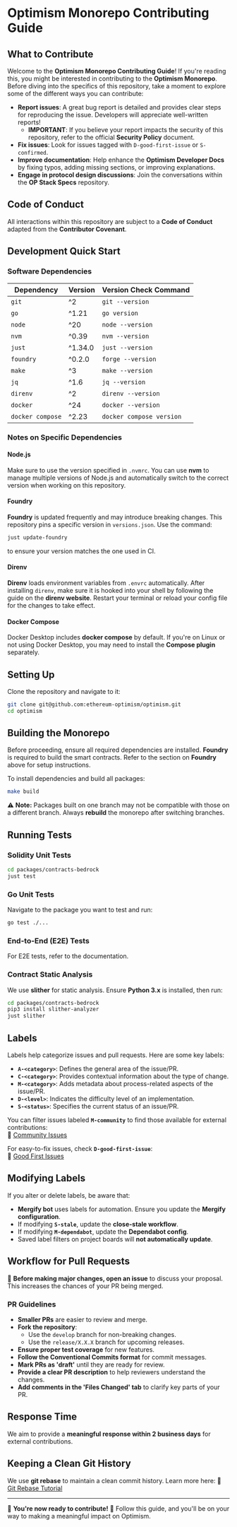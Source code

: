 # Optimism Monorepo Contributing Guide

## What to Contribute

Welcome to the **Optimism Monorepo Contributing Guide**! If you're reading this, you might be interested in contributing to the **Optimism Monorepo**. Before diving into the specifics of this repository, take a moment to explore some of the different ways you can contribute:

- **Report issues**: A great bug report is detailed and provides clear steps for reproducing the issue. Developers will appreciate well-written reports!
  - **IMPORTANT**: If you believe your report impacts the security of this repository, refer to the official **Security Policy** document.
- **Fix issues**: Look for issues tagged with `D-good-first-issue` or `S-confirmed`.
- **Improve documentation**: Help enhance the **Optimism Developer Docs** by fixing typos, adding missing sections, or improving explanations.
- **Engage in protocol design discussions**: Join the conversations within the **OP Stack Specs** repository.

## Code of Conduct

All interactions within this repository are subject to a **Code of Conduct** adapted from the **Contributor Covenant**.

## Development Quick Start

### Software Dependencies

| Dependency         | Version | Version Check Command      |
|-------------------|---------|---------------------------|
| `git`            | ^2      | `git --version`          |
| `go`             | ^1.21   | `go version`             |
| `node`           | ^20     | `node --version`         |
| `nvm`            | ^0.39   | `nvm --version`          |
| `just`           | ^1.34.0 | `just --version`         |
| `foundry`        | ^0.2.0  | `forge --version`        |
| `make`           | ^3      | `make --version`         |
| `jq`             | ^1.6    | `jq --version`           |
| `direnv`         | ^2      | `direnv --version`       |
| `docker`         | ^24     | `docker --version`       |
| `docker compose` | ^2.23   | `docker compose version` |

### Notes on Specific Dependencies

#### Node.js
Make sure to use the version specified in `.nvmrc`. You can use **nvm** to manage multiple versions of Node.js and automatically switch to the correct version when working on this repository.

#### Foundry
**Foundry** is updated frequently and may introduce breaking changes. This repository pins a specific version in `versions.json`. Use the command:

```sh
just update-foundry
```

to ensure your version matches the one used in CI.

#### Direnv
**Direnv** loads environment variables from `.envrc` automatically. After installing `direnv`, make sure it is hooked into your shell by following the guide on the **direnv website**. Restart your terminal or reload your config file for the changes to take effect.

#### Docker Compose
Docker Desktop includes **docker compose** by default. If you're on Linux or not using Docker Desktop, you may need to install the **Compose plugin** separately.

## Setting Up

Clone the repository and navigate to it:

```sh
git clone git@github.com:ethereum-optimism/optimism.git
cd optimism
```

## Building the Monorepo

Before proceeding, ensure all required dependencies are installed. **Foundry** is required to build the smart contracts. Refer to the section on **Foundry** above for setup instructions.

To install dependencies and build all packages:

```sh
make build
```

⚠️ **Note:** Packages built on one branch may not be compatible with those on a different branch. Always **rebuild** the monorepo after switching branches.

## Running Tests

### Solidity Unit Tests
```sh
cd packages/contracts-bedrock
just test
```

### Go Unit Tests
Navigate to the package you want to test and run:

```sh
go test ./...
```

### End-to-End (E2E) Tests
For E2E tests, refer to the documentation.

### Contract Static Analysis
We use **slither** for static analysis. Ensure **Python 3.x** is installed, then run:

```sh
cd packages/contracts-bedrock
pip3 install slither-analyzer
just slither
```

## Labels
Labels help categorize issues and pull requests. Here are some key labels:

- **`A-<category>`**: Defines the general area of the issue/PR.
- **`C-<category>`**: Provides contextual information about the type of change.
- **`M-<category>`**: Adds metadata about process-related aspects of the issue/PR.
- **`D-<level>`**: Indicates the difficulty level of an implementation.
- **`S-<status>`**: Specifies the current status of an issue/PR.

You can filter issues labeled **`M-community`** to find those available for external contributions:  
🔗 [Community Issues](https://github.com/ethereum-optimism/optimism/labels/M-community)

For easy-to-fix issues, check **`D-good-first-issue`**:  
🔗 [Good First Issues](https://github.com/ethereum-optimism/optimism/labels/D-good-first-issue)

## Modifying Labels
If you alter or delete labels, be aware that:

- **Mergify bot** uses labels for automation. Ensure you update the **Mergify configuration**.
- If modifying **`S-stale`**, update the **close-stale workflow**.
- If modifying **`M-dependabot`**, update the **Dependabot config**.
- Saved label filters on project boards will **not automatically update**.

## Workflow for Pull Requests

🚨 **Before making major changes, open an issue** to discuss your proposal. This increases the chances of your PR being merged.

### PR Guidelines
- **Smaller PRs** are easier to review and merge.
- **Fork the repository**:
  - Use the `develop` branch for non-breaking changes.
  - Use the `release/X.X.X` branch for upcoming releases.
- **Ensure proper test coverage** for new features.
- **Follow the Conventional Commits format** for commit messages.
- **Mark PRs as 'draft'** until they are ready for review.
- **Provide a clear PR description** to help reviewers understand the changes.
- **Add comments in the 'Files Changed' tab** to clarify key parts of your PR.

## Response Time
We aim to provide a **meaningful response within 2 business days** for external contributions.

## Keeping a Clean Git History

We use **git rebase** to maintain a clean commit history. Learn more here:
🔗 [Git Rebase Tutorial](https://www.atlassian.com/git/tutorials/rewriting-history/git-rebase)

---

📢 **You're now ready to contribute!** 🚀 Follow this guide, and you'll be on your way to making a meaningful impact on Optimism.

